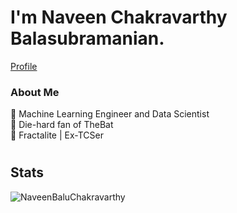 # I'm Naveen Chakravarthy Balasubramanian.

<p><a href = 'http://naveenbaluchakravarthy.github.io/' target = '_blank'>Profile</a></p>


### About Me

:robot: Machine Learning Engineer and Data Scientist\
:bat: Die-hard fan of TheBat\
:briefcase: Fractalite | Ex-TCSer

#  

## Stats
<p align="left"> <img src="https://komarev.com/ghpvc/?username=NaveenBaluChakravarthy" alt="NaveenBaluChakravarthy" /> </p>

